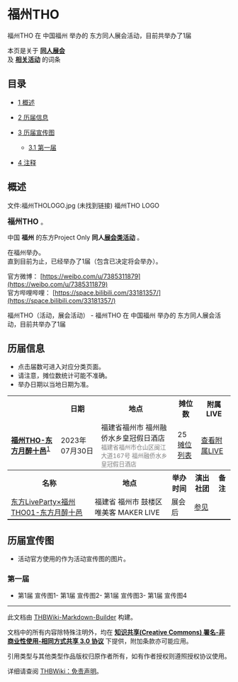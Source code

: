 # 福州THO

<!-- source html: G:\repos\THBWiki-Markdown-Builder\THBWikiMarkdown\Temp\main\c\c1\ns0%3A%E7%A6%8F%E5%B7%9ETHO.html -->

福州THO 在 中国福州 举办的  东方同人展会活动，目前共举办了1届

本页是关于 **[同人展会](./同人展会.md#展会类活动)**   
及 **[相关活动](./相关活动.md)** 的词条

## 目录

- [1 概述](#概述)
- [2 历届信息](#历届信息)
- [3 历届宣传图](#历届宣传图)

  - [3.1 第一届](#第一届)



- [4 注释](#注释)





## 概述
文件:福州THOLOGO.jpg (未找到链接)  福州THO LOGO
  
<big> **福州THO** </big>。  
  
  
  
  
中国 **福州** 的东方Project Only **同人[展会类活动](./展会类活动.md#展会类活动)** 。  
  
在福州举办。  
直到目前为止，已经举办了1届（包含已决定将会举办）。  
  
  
  
  
官方微博： [https://weibo.com/u/7385311879](https://weibo.com/u/7385311879)   
官方哔哩哔哩： [https://space.bilibili.com/33181357/](https://space.bilibili.com/33181357/)   
  
福州THO（活动，展会活动） - 福州THO 在 中国福州 举办的  东方同人展会活动，目前共举办了1届

## 历届信息
- 点击届数可进入对应分类页面。
- 请注意，摊位数统计可能不准确。
- 举办日期以当地日期为准。


<table>
<tbody><tr><th> </th><th>日期</th><th>地点</th><th>摊位数</th><th>附属LIVE</th></tr>
<tr><td id="1"><b><a href="/展会作品列表?e=%E7%A6%8F%E5%B7%9ETHO%231">福州THO-东方月醉十邑</a></b><sup id="cite_ref-1" class="reference"><a href="#cite_note-1">1</a></sup></td><td id="ev-1">2023年07月30日</td><td>福建省福州市 福州融侨水乡皇冠假日酒店<br><small><span style="color:grey;">福建省福州市仓山区闽江大道167号 福州融侨水乡皇冠假日酒店</span></small></td><td>25<br><a href="./福州THO-第1届摊位.md" title="福州THO/第1届摊位">摊位列表</a></td><td><a href="#1"><span class="mw-customtoggle-inlive-1 mw-customtoggle">查看附属LIVE</span></a></td></tr><tr class="mw-collapsible mw-collapsed" id="mw-customcollapsible-inlive-1"><td colspan="5" style="padding:0;"><table class="wikitable" style="margin:0;width:100%;"><tbody><tr><th>名称</th><th>地点</th><th>举办时间</th><th>演出社团</th><th>备注</th></tr><tr><td><a href="/%E4%B8%9C%E6%96%B9LiveParty#67" title="东方LiveParty">东方LiveParty×福州THO01-东方月醉十邑</a></td><td>福建省 福州市 鼓楼区 唯美客 MAKER LIVE</td><td>展会后</td><td><a href="/%E4%B8%9C%E6%96%B9LiveParty#第67届" title="东方LiveParty">参见</a></td><td></td></tr></tbody></table></td></tr>
</tbody></table>



## 历届宣传图
- 活动官方使用的作为活动宣传图的图片。


### 第一届
- [](./文件-福州THO1宣传图1.jpg.md)第1届 宣传图1- [](./文件-福州THO1宣传图2.jpg.md)第1届 宣传图2- [](./文件-福州THO1宣传图3.jpg.md)第1届 宣传图3- [](./文件-福州THO1宣传图4.jpg.md)第1届 宣传图4


[^cite_note-1]: 原定于2023年7月29日举办，因台风延期一天。

  
  






---

此文档由 [THBWiki-Markdown-Builder](https://github.com/Delsin-Yu/THBWiki-Markdown-Builder) 构建。

文档中的所有内容除特殊注明外，均在 [**知识共享(Creative Commons) 署名-非商业性使用-相同方式共享 3.0 协议**](https://creativecommons.org/licenses/by-sa/3.0/deed.zh-hans) 下提供，附加条款亦可能应用。

引用类型与其他类型作品版权归原作者所有，如有作者授权则遵照授权协议使用。

详细请查阅 [THBWiki：免责声明](https://thbwiki.cc/THBWiki:%E5%85%8D%E8%B4%A3%E5%A3%B0%E6%98%8E)。

